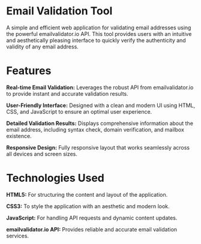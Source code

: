 # Email Validation Tool
A simple and efficient web application for validating email addresses using the powerful emailvalidator.io API. This tool provides users with an intuitive and aesthetically pleasing interface to quickly verify the authenticity and validity of any email address.

# Features
**Real-time Email Validation:** Leverages the robust API from emailvalidator.io to provide instant and accurate validation results.

**User-Friendly Interface:** Designed with a clean and modern UI using HTML, CSS, and JavaScript to ensure an optimal user experience.

**Detailed Validation Results:** Displays comprehensive information about the email address, including syntax check, domain verification, and mailbox existence.

**Responsive Design:** Fully responsive layout that works seamlessly across all devices and screen sizes.
# Technologies Used
**HTML5:** For structuring the content and layout of the application.

**CSS3:** To style the application with an aesthetic and modern look.

**JavaScript:** For handling API requests and dynamic content updates.

**emailvalidator.io API:** Provides reliable and accurate email validation services.

